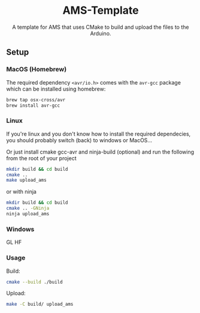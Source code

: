 <h1 align="center">AMS-Template</h1>

<div align="center">

A template for AMS that uses CMake to build and upload the files to the Arduino.

</div>

## Setup

### MacOS (Homebrew)

The required dependency `<avr/io.h>` comes with the `avr-gcc` package which can be installed using homebrew:

```bash
brew tap osx-cross/avr
brew install avr-gcc
```

### Linux

If you're linux and you don't know how to install the required dependecies, you should probably switch (back) to windows or MacOS...

Or just install cmake gcc-avr and ninja-build (optional) and run the following from the root of your project

```bash
mkdir build && cd build
cmake ..
make upload_ams
```

or with ninja

```bash
mkdir build && cd build
cmake .. -GNinja
ninja upload_ams
```

### Windows

GL HF

### Usage

Build:

```bash
cmake --build ./build
```

Upload:

```bash
make -C build/ upload_ams
```

